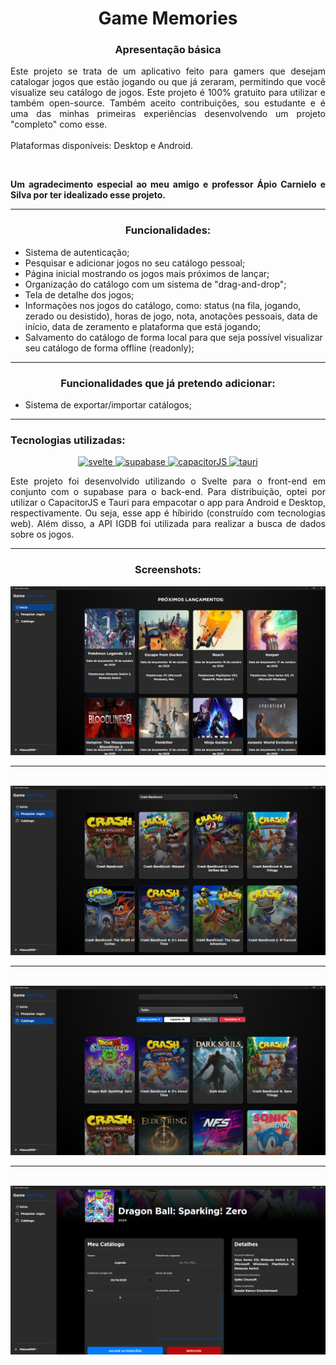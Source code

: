 <h1 align="center">Game Memories</h1>
<h3 align="center">Apresentação básica</h3>
<p style="text-align:justify;">Este projeto se trata de um aplicativo feito para gamers que desejam catalogar jogos que estão jogando ou que já zeraram, permitindo que você visualize seu catálogo de jogos. Este projeto é 100% gratuito para utilizar e também open-source. Também aceito contribuições, sou estudante e é uma das minhas primeiras experiências desenvolvendo um projeto "completo" como esse.
<br><br>Plataformas disponíveis: Desktop e Android.</p>
<br>
<b><p style="text-align:justify;">Um agradecimento especial ao meu amigo e professor Ápio Carnielo e Silva por ter idealizado esse projeto.</p></b>
<hr>
<div>
    <h3 align="center">Funcionalidades:</h3>
    <ul>
        <li>Sistema de autenticação;</li>
        <li>Pesquisar e adicionar jogos no seu catálogo pessoal;</li>
        <li>Página inicial mostrando os jogos mais próximos de lançar;</li>
        <li>Organização do catálogo com um sistema de "drag-and-drop";</li>
        <li>Tela de detalhe dos jogos;</li>
        <li>Informações nos jogos do catálogo, como: status (na fila, jogando, zerado ou desistido), horas de jogo, nota, anotações pessoais, data de início, data de zeramento e plataforma que está jogando;</li>
        <li>Salvamento do catálogo de forma local para que seja possível visualizar seu catálogo de forma offline (readonly);</li>
    </ul>
</div>
<hr>
<div>
    <h3 align="center">Funcionalidades que já pretendo adicionar:</h3>
    <ul>
        <li>Sistema de exportar/importar catálogos;</li>
    </ul>
</div>
<hr>
<div>
        <h3>Tecnologias utilizadas:</h3>
        <p align="center">
            <a href="https://svelte.dev" target="_blank" rel="noreferrer">
                <img src="https://cdn.jsdelivr.net/gh/devicons/devicon@latest/icons/svelte/svelte-original.svg" alt="svelte" width="80" height="80" />
            </a>
            <a href="https://supabase.com" target="_blank" rel="noreferrer">
                <img src="https://cdn.jsdelivr.net/gh/devicons/devicon@latest/icons/supabase/supabase-original.svg" alt="supabase" width="80" height="80"/>
            </a>
            <a href="https://capacitorjs.com" target="_blank" rel="noreferrer">
                <img src="https://cdn.jsdelivr.net/gh/devicons/devicon@latest/icons/capacitor/capacitor-original.svg" alt="capacitorJS" width="80" height="80"/>
            </a>
            <a href="https://v2.tauri.app" target="_blank" rel="noreferrer">
                <img src="https://cdn.jsdelivr.net/gh/devicons/devicon@latest/icons/tauri/tauri-original.svg" alt="tauri" width="80" height="80"/>
            </a>
        </p>
        <p style="text-align:justify;">Este projeto foi desenvolvido utilizando o Svelte para o front-end em conjunto com o supabase para o back-end. Para distribuição, optei por utilizar o CapacitorJS e Tauri para empacotar o app para Android e Desktop, respectivamente. Ou seja, esse app é híbirido (construído com tecnologias web). Além disso, a API IGDB foi utilizada para realizar a busca de dados sobre os jogos.</p>
</div>
<hr>
<div>
    <h3 align="center">Screenshots:</h3>
    <img src="./screenshots/screenshot1.png"><hr><br>
    <img src="./screenshots/screenshot2.png"><hr><br>
    <img src="./screenshots/screenshot3.png"><hr><br>
    <img src="./screenshots/screenshot4.png">
</div>
